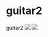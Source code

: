 # guitar2
guitar2
![](imghttp://img.blog.csdn.net/20160602225534105url)
![](imghttp://img.blog.csdn.net/20160602225549512url)
